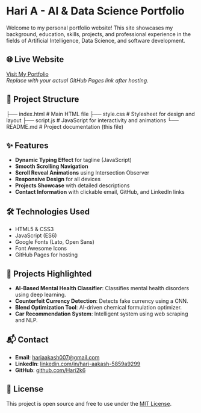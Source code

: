# Hari A - AI & Data Science Portfolio

Welcome to my personal portfolio website! This site showcases my background, education, skills, projects, and professional experience in the fields of Artificial Intelligence, Data Science, and software development.

## 🌐 Live Website
[Visit My Portfolio](https://yourusername.github.io/portfolio-site/)  
*Replace with your actual GitHub Pages link after hosting.*

## 📁 Project Structure
├── index.html # Main HTML file
├── style.css # Stylesheet for design and layout
├── script.js # JavaScript for interactivity and animations
└── README.md # Project documentation (this file)

## ✨ Features
- **Dynamic Typing Effect** for tagline (JavaScript)
- **Smooth Scrolling Navigation**
- **Scroll Reveal Animations** using Intersection Observer
- **Responsive Design** for all devices
- **Projects Showcase** with detailed descriptions
- **Contact Information** with clickable email, GitHub, and LinkedIn links

## 🛠️ Technologies Used
- HTML5 & CSS3
- JavaScript (ES6)
- Google Fonts (Lato, Open Sans)
- Font Awesome Icons
- GitHub Pages for hosting

## 🚀 Projects Highlighted
- **AI-Based Mental Health Classifier**: Classifies mental health disorders using deep learning.
- **Counterfeit Currency Detection**: Detects fake currency using a CNN.
- **Blend Optimization Tool**: AI-driven chemical formulation optimizer.
- **Car Recommendation System**: Intelligent system using web scraping and NLP.

## 📬 Contact
- **Email**: [hariaakash007@gmail.com](mailto:hariaakash007@gmail.com)
- **LinkedIn**: [linkedin.com/in/hari-aakash-5859a9299](https://www.linkedin.com/in/hari-aakash-5859a9299/)
- **GitHub**: [github.com/Hari2k6](https://github.com/Hari2k6)

## 📝 License
This project is open source and free to use under the [MIT License](https://choosealicense.com/licenses/mit/).